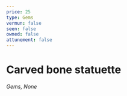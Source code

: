 ```yaml
---
price: 25
type: Gems
vermun: false
seen: false
owned: false
attunement: false
---
```

# Carved bone statuette

*Gems, None*